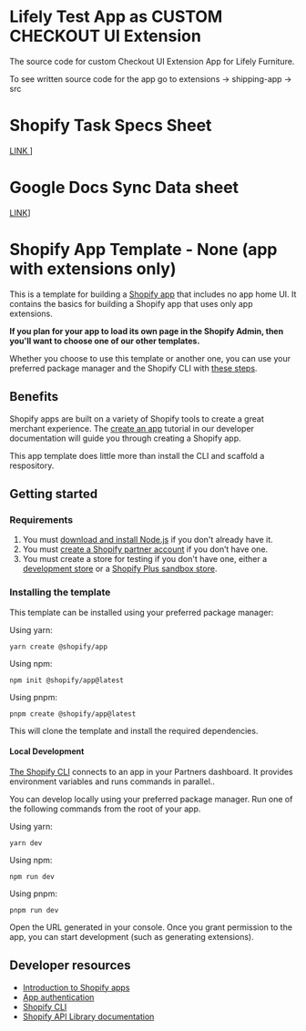 # Lifely Test App as CUSTOM CHECKOUT UI Extension

The source code for custom Checkout UI Extension App for Lifely Furniture.

To see written source code for the app go to extensions -> shipping-app -> src


# Shopify Task Specs Sheet 
[LINK ](https://mail.google.com/mail/u/0/popout?ver=1g3ytthb29lwb#attid%253Datt_18e786b1a9c3d491_0.1_03e4d675_5ad5cf43_1ce0f8f1_83447e28_29141d42%25252FChallenge%252520for%252520Seiji.pptx)]
# Google Docs Sync Data sheet 
[LINK](https://docs.google.com/spreadsheets/d/11zbHnoYegLAkKj11rDhyqp1cblkNfzLXh7Jz_3ryJbU/edit#gid=0)]







# Shopify App Template - None (app with extensions only)

This is a template for building a [Shopify app](https://shopify.dev/docs/apps/getting-started) that includes no app home UI. It contains the basics for building a Shopify app that uses only app extensions.

**If you plan for your app to load its own page in the Shopify Admin, then you'll want to choose one of our other templates.**

Whether you choose to use this template or another one, you can use your preferred package manager and the Shopify CLI with [these steps](#installing-the-template).

## Benefits

Shopify apps are built on a variety of Shopify tools to create a great merchant experience. The [create an app](https://shopify.dev/docs/apps/getting-started/create) tutorial in our developer documentation will guide you through creating a Shopify app.

This app template does little more than install the CLI and scaffold a respository.

## Getting started

### Requirements

1. You must [download and install Node.js](https://nodejs.org/en/download/) if you don't already have it.
1. You must [create a Shopify partner account](https://partners.shopify.com/signup) if you don’t have one.
1. You must create a store for testing if you don't have one, either a [development store](https://help.shopify.com/en/partners/dashboard/development-stores#create-a-development-store) or a [Shopify Plus sandbox store](https://help.shopify.com/en/partners/dashboard/managing-stores/plus-sandbox-store).

### Installing the template

This template can be installed using your preferred package manager:

Using yarn:

```shell
yarn create @shopify/app
```

Using npm:

```shell
npm init @shopify/app@latest
```

Using pnpm:

```shell
pnpm create @shopify/app@latest
```

This will clone the template and install the required dependencies.

#### Local Development

[The Shopify CLI](https://shopify.dev/docs/apps/tools/cli) connects to an app in your Partners dashboard. It provides environment variables and runs commands in parallel..

You can develop locally using your preferred package manager. Run one of the following commands from the root of your app.

Using yarn:

```shell
yarn dev
```

Using npm:

```shell
npm run dev
```

Using pnpm:

```shell
pnpm run dev
```

Open the URL generated in your console. Once you grant permission to the app, you can start development (such as generating extensions).

## Developer resources

- [Introduction to Shopify apps](https://shopify.dev/docs/apps/getting-started)
- [App authentication](https://shopify.dev/docs/apps/auth)
- [Shopify CLI](https://shopify.dev/docs/apps/tools/cli)
- [Shopify API Library documentation](https://github.com/Shopify/shopify-api-js#readme)
